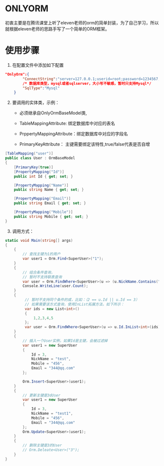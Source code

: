 # ONLYORM

初衷主要是在腾讯课堂上听了eleven老师的orm的简单封装，为了自己学习，所以就根据eleven老师的思路手写了一个简单的ORM框架。

# 使用步骤

1. 在配置文件中添加如下配置

```json
"OnlyOrm":{
        "ConnectString":"server=127.0.0.1;userid=root;password=1234567;database=study;",
    	/* 数据库类型，mysql或者sqlserver，大小写不敏感，暂时只支持Mysql*/
        "SqlType":"Mysql"
    }
```

2. 要调用的实体类，示例：

   - 必须继承自OnlyOrmBaseModel类,

   - TableMappingAttribute:  绑定数据库中对应的表名
   - PrppertyMappingAttribute：绑定数据库中对应的字段名
   - PrimaryKeyAttribute： 主键需要绑定该特性,true/false代表是否自增

```c#
[TableMapping("user")]
public class User : OrmBaseModel
{
    [PrimaryKey(true)]
    [PropertyMapping("Id")]
    public int Id { get; set; }

    [PropertyMapping("Name")]
    public string Name { get; set; }

    [PropertyMapping("Email")]
    public string Email { get; set; }

    [PropertyMapping("Mobile")]
    public string Mobile { get; set; }
}
```

3. 调用方式：

```C#
static void Main(string[] args)
{
	{
        // 查找主键为1的用户
        var user1 = Orm.Find<SuperUser>("1");
    }
    {
        // 组合条件查询，
        // 暂时不支持联表查询
        var user = Orm.FindWhere<SuperUser>(u => (u.NickName.Contains("zhang") || 2 == u.Id));
        Console.WriteLine(user.Count);
    }
    {
         // 暂时不支持同个条件的或，比如：（2 == u.Id || u.Id == 3）
         // 如果需要该方式查询，使用InList拓展方法，如下所示：
         var ids = new List<int>()
         {
             1,2,3,4,5
         };
         var user = Orm.FindWhere<SuperUser>(u => u.Id.InList<int>(ids));
    }
    {
        // 插入一个User实例，如果Id是主键，会被过滤掉
        var user1 = new SuperUser
        {
            Id = 3,
            NickName = "test",
            Mobile = "456",
            Email = "344@qq.com"
        };

        Orm.Insert<SuperUser>(user1);
    }
    {
        // 更新主键是3dUser
        var user1 = new SuperUser
        {
            Id = 3,
            NickName = "test1",
            Mobile = "456",
            Email = "344@qq.com"
        };
        Orm.Update<SuperUser>(user1);
    }
    {
        // 删除主键是3的User
        // Orm.Deleate<User>("3");
    }
}
```

